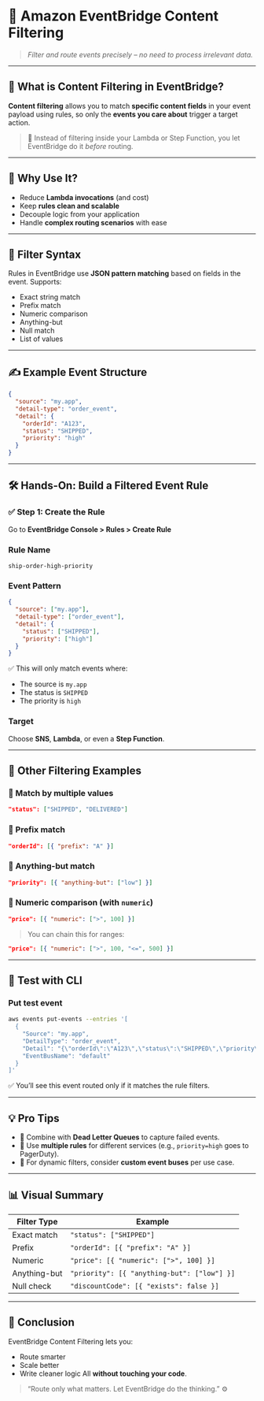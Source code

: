 # 🧠 **Amazon EventBridge Content Filtering**

> _Filter and route events precisely – no need to process irrelevant data._

---

## 🚪 **What is Content Filtering in EventBridge?**

**Content filtering** allows you to match **specific content fields** in your event payload using rules, so only the **events you care about** trigger a target action.

> 🎯 Instead of filtering inside your Lambda or Step Function, you let EventBridge do it _before_ routing.

---

## 🎯 **Why Use It?**

- Reduce **Lambda invocations** (and cost)
- Keep **rules clean and scalable**
- Decouple logic from your application
- Handle **complex routing scenarios** with ease

---

## 🔧 **Filter Syntax**

Rules in EventBridge use **JSON pattern matching** based on fields in the event.
Supports:

- Exact string match
- Prefix match
- Numeric comparison
- Anything-but
- Null match
- List of values

---

## ✍️ **Example Event Structure**

```json
{
  "source": "my.app",
  "detail-type": "order_event",
  "detail": {
    "orderId": "A123",
    "status": "SHIPPED",
    "priority": "high"
  }
}
```

---

## 🛠️ **Hands-On: Build a Filtered Event Rule**

### ✅ Step 1: Create the Rule

Go to **EventBridge Console > Rules > Create Rule**

### Rule Name

```plaintext
ship-order-high-priority
```

### Event Pattern

```json
{
  "source": ["my.app"],
  "detail-type": ["order_event"],
  "detail": {
    "status": ["SHIPPED"],
    "priority": ["high"]
  }
}
```

✅ This will only match events where:

- The source is `my.app`
- The status is `SHIPPED`
- The priority is `high`

### Target

Choose **SNS**, **Lambda**, or even a **Step Function**.

---

## 🔬 **Other Filtering Examples**

### 📌 Match by multiple values

```json
"status": ["SHIPPED", "DELIVERED"]
```

### 🧃 Prefix match

```json
"orderId": [{ "prefix": "A" }]
```

### 🚫 Anything-but match

```json
"priority": [{ "anything-but": ["low"] }]
```

### 🔢 Numeric comparison (with `numeric`)

```json
"price": [{ "numeric": [">", 100] }]
```

> You can chain this for ranges:

```json
"price": [{ "numeric": [">", 100, "<=", 500] }]
```

---

## 🧪 **Test with CLI**

### Put test event

```bash
aws events put-events --entries '[
  {
    "Source": "my.app",
    "DetailType": "order_event",
    "Detail": "{\"orderId\":\"A123\",\"status\":\"SHIPPED\",\"priority\":\"high\"}",
    "EventBusName": "default"
  }
]'
```

✅ You’ll see this event routed only if it matches the rule filters.

---

## 💡 **Pro Tips**

- 🔄 Combine with **Dead Letter Queues** to capture failed events.
- 🧱 Use **multiple rules** for different services (e.g., `priority=high` goes to PagerDuty).
- 🧵 For dynamic filters, consider **custom event buses** per use case.

---

## 📊 Visual Summary

| Filter Type  | Example                                     |
| ------------ | ------------------------------------------- |
| Exact match  | `"status": ["SHIPPED"]`                     |
| Prefix       | `"orderId": [{ "prefix": "A" }]`            |
| Numeric      | `"price": [{ "numeric": [">", 100] }]`      |
| Anything-but | `"priority": [{ "anything-but": ["low"] }]` |
| Null check   | `"discountCode": [{ "exists": false }]`     |

---

## 🚀 Conclusion

EventBridge Content Filtering lets you:

- Route smarter
- Scale better
- Write cleaner logic
  All **without touching your code**.

> “Route only what matters. Let EventBridge do the thinking.” ⚙️
